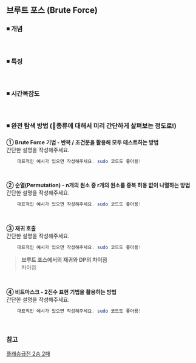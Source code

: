 
## 브루트 포스 (Brute Force)

### ◾ 개념

</br>

### ◾ 특징

</br>

### ◾ 시간복잡도

</br>


### ◾ 완전 탐색 방법 (🙂종류에 대해서 미리 간단하게 살펴보는 정도로!)
**① Brute Force 기법 - 반복 / 조건문을 활용해 모두 테스트하는 방법**  
간단한 설명을 작성해주세요.
```java
	대표적인 예시가 있으면 작성해주세요. sudo 코드도 좋아용!
```
</br>

**② 순열(Permutation) - n개의 원소 중 r개의 원소를 중복 허용 없이 나열하는 방법**  
간단한 설명을 작성해주세요.
```java
	대표적인 예시가 있으면 작성해주세요. sudo 코드도 좋아용!
```
</br>

**③ 재귀 호출**  
간단한 설명을 작성해주세요.
```java
	대표적인 예시가 있으면 작성해주세요. sudo 코드도 좋아용!
```
> **브루트 포스에서의 재귀와 DP의 차이점** </br>
> 차이점

</br>

**④ 비트마스크 - 2진수 표현 기법을 활용하는 방법**  
간단한 설명을 작성해주세요.
```java
	대표적인 예시가 있으면 작성해주세요. sudo 코드도 좋아용!
```

</br>

### 참고
[플래승급전 2승 2패](https://github.com/Newon-universe/Algorithm_study)

